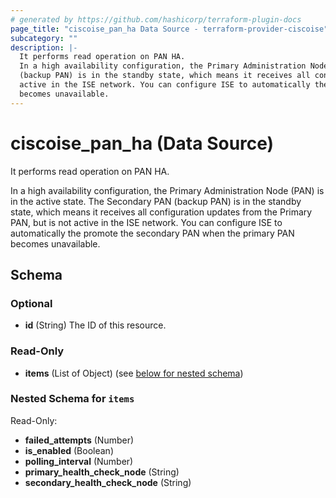```yaml
---
# generated by https://github.com/hashicorp/terraform-plugin-docs
page_title: "ciscoise_pan_ha Data Source - terraform-provider-ciscoise"
subcategory: ""
description: |-
  It performs read operation on PAN HA.
  In a high availability configuration, the Primary Administration Node (PAN) is in the active state. The Secondary PAN
  (backup PAN) is in the standby state, which means it receives all configuration updates from the Primary PAN, but is not
  active in the ISE network. You can configure ISE to automatically the promote the secondary PAN when the primary PAN
  becomes unavailable.
---
```


# ciscoise_pan_ha (Data Source)

It performs read operation on PAN HA.

In a high availability configuration, the Primary Administration Node (PAN) is in the active state. The Secondary PAN
(backup PAN) is in the standby state, which means it receives all configuration updates from the Primary PAN, but is not
active in the ISE network. You can configure ISE to automatically the promote the secondary PAN when the primary PAN
becomes unavailable.



<!-- schema generated by tfplugindocs -->
## Schema

### Optional

- **id** (String) The ID of this resource.

### Read-Only

- **items** (List of Object) (see [below for nested schema](#nestedatt--items))

<a id="nestedatt--items"></a>
### Nested Schema for `items`

Read-Only:

- **failed_attempts** (Number)
- **is_enabled** (Boolean)
- **polling_interval** (Number)
- **primary_health_check_node** (String)
- **secondary_health_check_node** (String)


